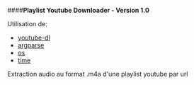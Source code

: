 ####**Playlist Youtube Downloader - Version 1.0**

Utilisation de:
- [youtube-dl](http://rg3.github.io/youtube-dl/)
- [argparse](http://docs.python.org/3/library/argparse.html)
- [os](http://docs.python.org/3/library/os.html)
- [time](http://docs.python.org/3/library/time.html)

Extraction audio au format .m4a d'une playlist youtube par url
